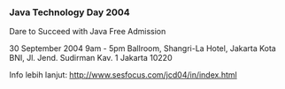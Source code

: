 ### Java Technology Day 2004

Dare to Succeed with Java
Free Admission

30 September 2004
9am - 5pm
Ballroom, Shangri-La Hotel, Jakarta Kota BNI,
Jl. Jend. Sudirman Kav. 1
Jakarta 10220

Info lebih lanjut:
http://www.sesfocus.com/jcd04/in/index.html

<!-- {"time": "2004-09-22 08:48:56", "title": "Java Technology Day 2004"} -->
